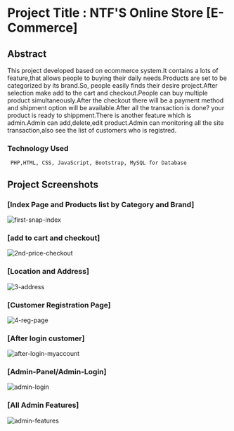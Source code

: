 # Project Title : NTF'S Online Store [E-Commerce]
## Abstract
This project developed based on ecommerce system.It contains a lots of feature,that allows people to buying their daily needs.Products are set to be categorized by its brand.So, people easily finds their desire project.After selection make add to the cart and checkout.People can buy multiple product simultaneously.After the checkout there will be a payment method and shipment option will be available.After all the transaction is done? your product is ready to shippment.There is another feature which is admin.Admin can add,delete,edit product.Admin can monitoring all the site transaction,also see the list of customers who is registred.
### Technology Used
```
 PHP,HTML, CSS, JavaScript, Bootstrap, MySQL for Database
```

## Project Screenshots
### [Index Page and Products list by Category and Brand]
![first-snap-index](https://user-images.githubusercontent.com/24517327/49175383-aaabb080-f372-11e8-91f8-9511d1e3b12b.JPG)
### [add to cart and checkout]
![2nd-price-checkout](https://user-images.githubusercontent.com/24517327/49175406-b8613600-f372-11e8-9286-88f0bfc8dd88.JPG)
### [Location and Address]
![3-address](https://user-images.githubusercontent.com/24517327/49175423-c1520780-f372-11e8-9fcc-f1dbaf440080.JPG)
### [Customer Registration Page]
![4-reg-page](https://user-images.githubusercontent.com/24517327/49175439-c747e880-f372-11e8-9aa5-f873a84eea22.JPG)
### [After login customer]
![after-login-myaccount](https://user-images.githubusercontent.com/24517327/49175472-daf34f00-f372-11e8-917b-46f6bfe2982a.JPG)
### [Admin-Panel/Admin-Login]
![admin-login](https://user-images.githubusercontent.com/24517327/49175489-e6467a80-f372-11e8-86a8-169918ef13a9.JPG)
### [All Admin Features]
![admin-features](https://user-images.githubusercontent.com/24517327/49175515-f1010f80-f372-11e8-9963-82c9f449cdbf.JPG)
